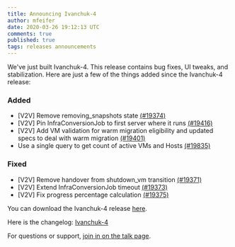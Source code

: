```yaml
---
title: Announcing Ivanchuk-4
author: mfeifer
date: 2020-03-26 19:12:13 UTC
comments: true
published: true
tags: releases announcements
---
```


We've just built Ivanchuk-4. This release contains bug fixes, UI tweaks, and stabilization.
Here are just a few of the things added since the Ivanchuk-4 release:

### Added
* [V2V] Remove removing_snapshots state [(#19374)](https://github.com/ManageIQ/manageiq/pull/19374)
* [V2V] Pin InfraConversionJob to first server where it runs [(#19416)](https://github.com/ManageIQ/manageiq/pull/19416)
* [V2V] Add VM validation for warm migration eligibility and updated specs to deal with warm migration [(#19401)](https://github.com/ManageIQ/manageiq/pull/19401)
* Use a single query to get count of active VMs and Hosts [(#19835)](https://github.com/ManageIQ/manageiq/pull/19835)

### Fixed
* [V2V] Remove handover from shutdown_vm transition [(#19371)](https://github.com/ManageIQ/manageiq/pull/19371)
* [V2V] Extend InfraConversionJob timeout [(#19373)](https://github.com/ManageIQ/manageiq/pull/19373)
* [V2V] Fix progress percentage calculation [(#19375)](https://github.com/ManageIQ/manageiq/pull/19375)

You can download the Ivanchuk-4 release [here](http://manageiq.org/download/).

Here is the changelog:
[Ivanchuk-4](https://github.com/ManageIQ/manageiq/blob/ivanchuk/CHANGELOG.md)

For questions or support,
[join in on the talk page](http://talk.manageiq.org/).
